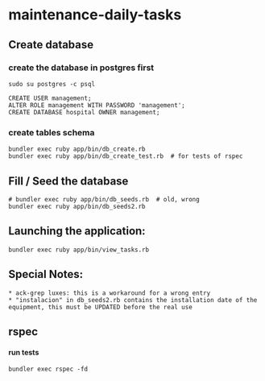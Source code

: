 maintenance-daily-tasks
=======================

## Create database

### create the database in postgres first

    sudo su postgres -c psql

    CREATE USER management;
    ALTER ROLE management WITH PASSWORD 'management';
    CREATE DATABASE hospital OWNER management;

### create tables schema

    bundler exec ruby app/bin/db_create.rb
    bundler exec ruby app/bin/db_create_test.rb  # for tests of rspec


## Fill / Seed the database

    # bundler exec ruby app/bin/db_seeds.rb  # old, wrong
    bundler exec ruby app/bin/db_seeds2.rb

## Launching the application:

    bundler exec ruby app/bin/view_tasks.rb

## Special Notes:
    * ack-grep luxes: this is a workaround for a wrong entry
    * "instalacion" in db_seeds2.rb contains the installation date of the equipment, this must be UPDATED before the real use

## rspec

#### run tests

    bundler exec rspec -fd
